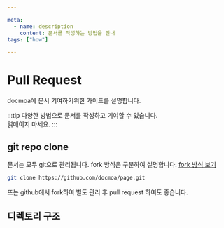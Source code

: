 ```yaml
---

meta:
  - name: description
    content: 문서를 작성하는 방법을 안내
tags: ["how"]

---
```


# Pull Request

docmoa에 문서 기여하기위한 가이드를 설명합니다.

:::tip
다양한 방법으로 문서를 작성하고 기여할 수 있습니다.  
얽매이지 마세요.
:::

## git repo clone
문서는 모두 git으로 관리됩니다. fork 방식은 구분하여 설명합니다. [fork 방식 보기](/00.Howto/02.문서작성가이드/03.Fork.html)
```bash
git clone https://github.com/docmoa/page.git
```

또는 github에서 fork하여 별도 관리 후 pull request 하여도 좋습니다. 

## 디렉토리 구조

```bash

```

<TagLinks />
